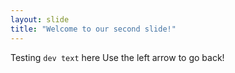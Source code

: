 ```yaml
---
layout: slide
title: "Welcome to our second slide!"
---
```

Testing `dev text` here
Use the left arrow to go back!
